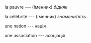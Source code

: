 la pauvre --- (Іменник)
*бідняк*



la célébrité --- (Іменник)
*знаменитість*



une nation --- нація



une association --- асоціація
